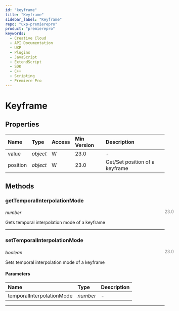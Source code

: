 ```yaml
---
id: "keyframe"
title: "Keyframe"
sidebar_label: "Keyframe"
repo: "uxp-premierepro"
product: "premierepro"
keywords:
  - Creative Cloud
  - API Documentation
  - UXP
  - Plugins
  - JavaScript
  - ExtendScript
  - SDK
  - C++
  - Scripting
  - Premiere Pro
---
```


# Keyframe  

## Properties

| Name | Type | Access | Min Version | Description |
| :------ | :------ | :------ | :------ | :------ |
| value | *object* | W | 23.0 | - |
| position | *object* | W | 23.0 | Get/Set position of a keyframe |

## Methods

### getTemporalInterpolationMode

<span class="minversion" style="display: block; margin-bottom: -1em; margin-left: 36em; float:left; opacity:0.5;">23.0</span>

*number*
  
Gets temporal interpolation mode of a keyframe

___

### setTemporalInterpolationMode

<span class="minversion" style="display: block; margin-bottom: -1em; margin-left: 36em; float:left; opacity:0.5;">23.0</span>

*boolean*
  
Sets temporal interpolation mode of a keyframe

#### Parameters

| Name | Type | Description |
| :------ | :------ | :------ |
| temporalInterpolationMode | *number* | - |

___
